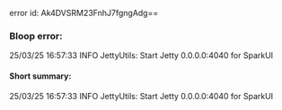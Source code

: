 error id: Ak4DVSRM23FnhJ7fgngAdg==
### Bloop error:

25/03/25 16:57:33 INFO JettyUtils: Start Jetty 0.0.0.0:4040 for SparkUI
#### Short summary: 

25/03/25 16:57:33 INFO JettyUtils: Start Jetty 0.0.0.0:4040 for SparkUI